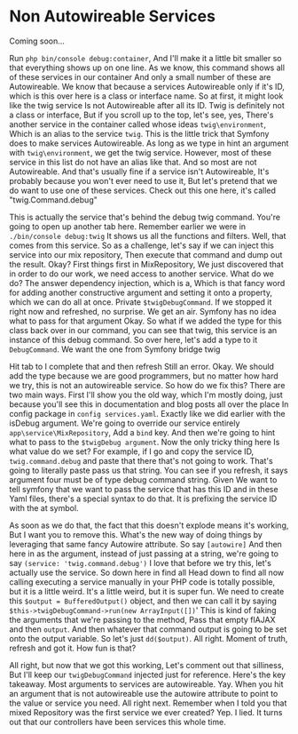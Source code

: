 # Non Autowireable Services

Coming soon...

Run `php bin/console debug:container`, And I'll make it a little bit smaller so that
everything shows up on one line. As we know, this command shows all of these services
in our container And only a small number of these are Autowireable. We know that
because a services Autowireable only if it's ID, which is this over here is a class
or interface name. So at first, it might look like the twig service Is not
Autowireable after all its ID. Twig is definitely not a class or interface, But if
you scroll up to the top, let's see, yes, There's another service in the container
called whose ideas `twig\environment`, Which is an alias to the service `twig`. This
is the little trick that Symfony does to make services Autowireable. As long as we
type in hint an argument with `twig\environment`, we get the twig service. However,
most of these service in this list do not have an alias like that. And so most are
not Autowireable. And that's usually fine if a service isn't Autowireable, It's
probably because you won't ever need to use it, But let's pretend that we do want to
use one of these services. Check out this one here, it's called "twig.Command.debug"

This is actually the service that's behind the debug twig command. You're going to
open up another tab here. Remember earlier we were in `./bin/console debug:twig` It
shows us all the functions and filters. Well, that comes from this service. So as a
challenge, let's say if we can inject this service into our mix repository, Then
execute that command and dump out the result. Okay? First things first in
MixRepository, We just discovered that in order to do our work, we need access to
another service. What do we do? The answer dependency injection, which is a, Which is
that fancy word for adding another constructive argument and setting it onto a
property, which we can do all at once. Private `$twigDebugCommand`. If we stopped it
right now and refreshed, no surprise. We get an air. Symfony has no idea what to pass
for that argument Okay. So what if we added the type for this class back over in our
command, you can see that twig, this service is an instance of this debug command. So
over here, let's add a type to it `DebugCommand`. We want the one from Symfony bridge
twig

Hit tab to I complete that and then refresh Still an error. Okay. We should add the
type because we are good programmers, but no matter how hard we try, this is not an
autowireable service. So how do we fix this? There are two main ways. First I'll show
you the old way, which I'm mostly doing, just because you'll see this in
documentation and blog posts all over the place In config package in `config
services.yaml`. Exactly like we did earlier with the isDebug argument. We're going to
override our service entirely `app\service\MixRepository`, Add a `bind` key. And then
we're going to hint what to pass to the `$twigDebug argument`. Now the only tricky
thing here Is what value do we set? For example, if I go and copy the service ID,
`twig.command.debug` and paste that there that's not going to work. That's going to
literally paste pass us that string. You can see if you refresh, it says argument
four must be of type debug command string. Given We want to tell symfony that we want
to pass the service that has this ID and in these Yaml files, there's a special
syntax to do that. It is prefixing the service ID with the at symbol.

As soon as we do that, the fact that this doesn't explode means it's working, But I
want you to remove this. What's the new way of doing things by leveraging that same
fancy Autowire attribute. So say `[autowire]` And then here in as the argument,
instead of just passing at a string, we're going to say `(service:
'twig.command.debug')` I love that before we try this, let's actually use the
service. So down here in find all Head down to find all now calling executing a
service manually in your PHP code is totally possible, but it is a little weird. It's
a little weird, but it is super fun. We need to create this `$output =
BufferedOutput()` object, and then we can call it by saying
`$this->twigDebugCommand->run(new ArrayInput([])`' This is kind of faking the
arguments that we're passing to the method, Pass that empty flAJAX and then `output`.
And then whatever that command output is going to be set onto the output variable. So
let's just `dd($output)`. All right. Moment of truth, refresh and got it. How fun is
that?

All right, but now that we got this working, Let's comment out that silliness, But
I'll keep our `twigDebugCommand` injected just for reference. Here's the key
takeaway. Most arguments to services are autowireable. Yay. When you hit an argument
that is not autowireable use the autowire attribute to point to the value or service
you need. All right next. Remember when I told you that mixed Repository was the
first service we ever created? Yep. I lied. It turns out that our controllers have
been services this whole time.
